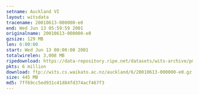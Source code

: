 ```yaml
---
setname: Auckland VI
layout: witsdata
tracename: 20010613-000000-e0
end: Wed Jun 13 05:59:59 2001
originalname: 20010613-000000-e0
gzsize: 129 MB
len: 6:00:00
start: Wed Jun 13 00:00:00 2001
totalwirelen: 3,008 MB
ripedownload: https://data-repository.ripe.net/datasets/wits-archive/pma/long/auck/6//20010613-000000-e0.gz
pkts: 6 million
download: ftp://wits.cs.waikato.ac.nz/auckland/6/20010613-000000-e0.gz
size: 445 MB
md5: 7ff69cc5ed931c41d84fd374acf467f3
---
```

